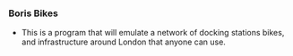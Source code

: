 ### Boris Bikes

- This is a program that will emulate a network of docking stations bikes, and infrastructure around London that anyone can use.
